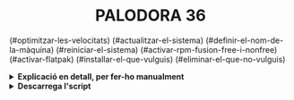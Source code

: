 <h1 align="center">PALODORA 36</h1>

(#optimitzar-les-velocitats)
(#actualitzar-el-sistema)
(#definir-el-nom-de-la-màquina)
(#reiniciar-el-sistema)
(#activar-rpm-fusion-free-i-nonfree)
(#activar-flatpak)
(#installar-el-que-vulguis)
(#eliminar-el-que-no-vulguis)

<details>
  <summary><b>Explicació en detall, per fer-ho manualment</b></summary>

## Optimitzar les velocitats

Obrir la Terminal i posar la següent ordre per editar l'arixu **dnf.conf**:

`sudo nano /etc/dnf/dnf.conf`

Introdueixo les següents línies noves:

`fastestmirror=True`

`max_parallel_downloads=10`

`defaultyes=True`

`keepcache=True`

## Actualitzar el sistema

`sudo dnf update -y --refresh`

`sudo dnf upgrade -y`

## Definir el nom de la màquina

`sudo hostnamectl set-hostname linux`

## Reiniciar el sistema

`sudo reboot now`

## Activar RPM Fusion (*free* i *nonfree*)

`sudo dnf install -y https://mirrors.rpmfusion.org/free/fedora/rpmfusion-free-release-$(rpm -E %fedora).noarch.rpm https://mirrors.rpmfusion.org/nonfree/fedora/rpmfusion-nonfree-release-$(rpm -E %fedora).noarch.rpm`

`sudo dnf -y groupupdate core`

`sudo dnf -y groupupdate multimedia --setop="install_weak_deps=False" --exclude=PackageKit-gstreamer-plugin`

`sudo dnf -y groupupdate sound-and-video`

`sudo dnf install -y rpmfusion-free-release-tainted`

`sudo dnf install -y libdvdcss`

`sudo dnf install -y rpmfusion-nonfree-release-tainted`

`sudo dnf install -y \*-firmware`

## Activar Flatpak

`flatpak remote-add --if-not-exists flathub https://flathub.org/repo/flathub.flatpakrepo`

## Instal·lar el que vulguis

`sudo dnf install -y neofetch screenfetch gimp`

## Eliminar el que no vulguis

`sudo dnf remove -y [Per desinstal·lar folder]`

`sudo dnf autoremove`

`sudo dnf clean all`

</details>

<details>
  <summary><b>Descarrega l'script</b></summary>

Encara no disponible.

</details>
